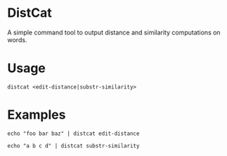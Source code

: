 # DistCat
A simple command tool to output distance and similarity computations on words.

# Usage

	distcat <edit-distance|substr-similarity>

# Examples

	echo "foo bar baz" | distcat edit-distance

	echo "a b c d" | distcat substr-similarity
